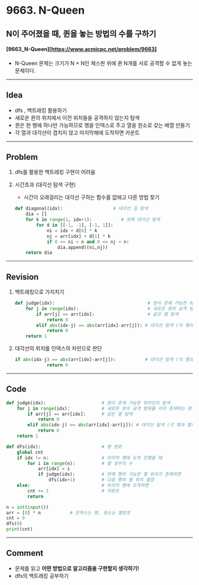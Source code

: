 # 9663. N-Queen

## N이 주어졌을 때, 퀸을 놓는 방법의 수를 구하기

#### [9663_N-Queen][https://www.acmicpc.net/problem/9663]

- N-Queen 문제는 크기가 N × N인 체스판 위에 퀸 N개를 서로 공격할 수 없게 놓는 문제이다.

---

## Idea

- dfs , 백트래킹 활용하기 
- 새로운 퀸의 위치에서 이전 위치들을 공격하지 않는지 탐색
- 퀸은 한 행에 하나만 가능하므로 행을 인덱스로 주고 열을 원소로 갖는 배열 만들기
- 각 열과 대각선이 겹치지 않고 마지막해에 도착하면 카운트

---

## Problem

1. dfs를 활용한 백트레킹 구현이 어려움

2. 시간초과 (대각선 탐색 구현)

   - 시간이 오래걸리는 대각선 구하는 함수를 없애고 다른 방법 찾기

   ```python
   def diagonal(idx):                  	# 대각선 길 탐색
       dia = []
       for k in range(1, idx+1):           # 위쪽 대각선 탐색
           for d in [[-1, -1], [-1, 1]]:
               ni = idx + d[0] * k
               nj = arr[idx] + d[1] * k
               if 0 <= ni < n and 0 <= nj < n:
                   dia.append((ni,nj))
       return dia
   ```

---

## Revision

1. 백트래킹으로 가지치기

   ```python
   def judge(idx):                    				 # 퀸이 존재 가능한 위치인지 탐색
       for j in range(idx):           				 # 새로운 퀸의 공격 범위를 이미 존재하는 퀸의 위치와 비교
           if arr[j] == arr[idx]:     				 # 같은 열 탐색
               return 0
           elif abs(idx-j) == abs(arr[idx]-arr[j]): # 대각선 탐색 (각 행과 열의 차이가 같으면 대각선에 존재)
               return 0
       return 1
   ```

2. 대각선의 위치를 인덱스의 차만으로 판단

   ```python
   if abs(idx-j) == abs(arr[idx]-arr[j]): 			# 대각선 탐색 (각 행과 열의 차이가 같으면 대각선에 존재)
               return 0
   ```


---

## Code

```python
def judge(idx):                     # 퀸이 존재 가능한 위치인지 탐색
    for j in range(idx):            # 새로운 퀸의 공격 범위를 이미 존재하는 퀸의 위치와 비교
        if arr[j] == arr[idx]:      # 같은 열 탐색
            return 0
        elif abs(idx-j) == abs(arr[idx]-arr[j]): # 대각선 탐색 (각 행과 열의 차이가 같으면 대각선에 존재)
            return 0
    return 1

def dfs(idx):                       # 행 번호
    global cnt
    if idx != n:                    # 마지막 행에 도착 안했을 때
        for i in range(n):          # 열 경우의 수
            arr[idx] = i
            if judge(idx):          # 현재 행의 가능한 열 위치가 존재하면
                dfs(idx+1)          # 다음 행의 열 위치 결정
    else:                           # 마지막 행에 도착하면
        cnt += 1                    # 카운트
        return

n = int(input())
arr = [0] * n           # 인덱스는 행, 원소는 열번호
cnt = 0
dfs(0)
print(cnt)
```

---

## Comment

- 문제를 읽고 **어떤 방법으로 알고리즘을 구현할지 생각하기!**
- dfs의 백트래킹 공부하기
